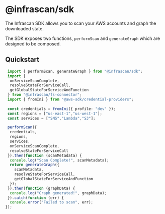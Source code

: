 # @infrascan/sdk

The Infrascan SDK allows you to scan your AWS accounts and graph the downloaded state.

The SDK exposes two functions, `performScan` and `generateGraph` which are designed to be composed.

## Quickstart
```ts
 import { performScan, generateGraph } from "@infrascan/sdk";
 import { 
  onServiceScanComplete, 
  resolveStateForServiceCall,
  getGlobalStateForServiceAndFunction
 } from "@infrascan/fs-connector";
 import { fromIni } from "@aws-sdk/credential-providers";
 
 const credentials = fromIni({ profile: "dev" });
 const regions = ["us-east-1","us-west-1"];
 const services = ["SNS","Lambda","S3"];

 performScan({
  credentials,
  regions,
  services,
  onServiceScanComplete,
  resolveStateForServiceCall
 }).then(function (scanMetadata) {
  console.log("Scan Complete!", scanMetadata);
  return generateGraph({
    scanMetadata,
    resolveStateForServiceCall,
    getGlobalStateForServiceAndFunction
  });
 }).then(function (graphData) {
  console.log("Graph generated!", graphData);
 }).catch(function (err) {
  console.error("Failed to scan", err);
});
```